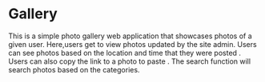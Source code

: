 # Gallery
This is a simple photo gallery web application that showcases  photos of a given user.
Here,users get to view photos updated by the site admin.
Users can see photos based on the location and time that they were posted . 
Users can also copy the link to a photo to paste . The search function will search photos based on the categories.
